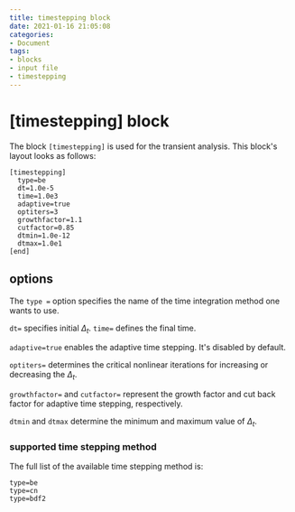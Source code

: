 ```yaml
---
title: timestepping block
date: 2021-01-16 21:05:08
categories:
- Document
tags:
- blocks
- input file
- timestepping
---
```


# [timestepping] block
The block `[timestepping]` is used for the transient analysis. This block's layout looks as follows:
```
[timestepping]
  type=be
  dt=1.0e-5
  time=1.0e3
  adaptive=true
  optiters=3
  growthfactor=1.1
  cutfactor=0.85
  dtmin=1.0e-12
  dtmax=1.0e1
[end]
```
## options
The `type =` option specifies the name of the time integration method one wants to use.

`dt=` specifies initial $\Delta_{t}$. `time=` defines the final time.

`adaptive=true` enables the adaptive time stepping. It's disabled by default.

`optiters=` determines the critical nonlinear iterations for increasing or decreasing the $\Delta_{t}$.

`growthfactor=` and `cutfactor=` represent the growth factor and cut back factor for adaptive time stepping, respectively.

`dtmin` and `dtmax` determine the minimum and maximum value of $\Delta_{t}$.

### supported time stepping method
The full list of the available time stepping method is:
```
type=be
type=cn
type=bdf2
```

